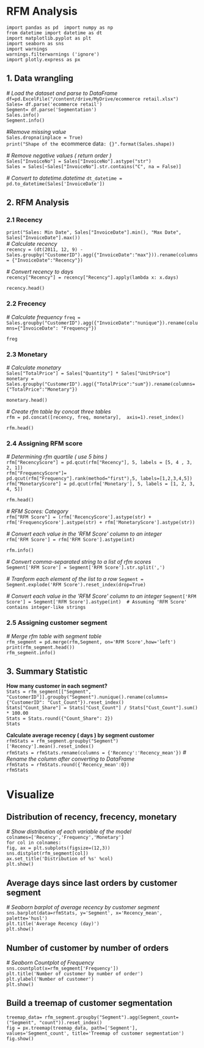 # RFM Analysis
`import pandas as pd  import numpy as np`  
`from datetime import datetime as dt`  
`import matplotlib.pyplot as plt`  
`import seaborn as sns`  
`import warnings`  
`warnings.filterwarnings ('ignore')`  
`import plotly.express as px` 
## 1. Data wrangling
*# Load the dataset and parse to DataFrame*    
`df=pd.ExcelFile("/content/drive/MyDrive/ecommerce retail.xlsx")`  
`Sales= df.parse('ecommerce retail')`  
`Segment= df.parse('Segmentation')`  
`Sales.info()`  
`Segment.info()`

*#Remove missing value*  
`Sales.dropna(inplace = True)`  
`print("Shape of the `ecommerce data`: {}".format(Sales.shape))`  

*# Remove negative values ( return order )*  
`Sales["InvoiceNo"] = Sales["InvoiceNo"].astype("str")`  
`Sales = Sales[~Sales["InvoiceNo"].str.contains("C", na = False)]`  

*# Convert to datetime.datetime*
`dt_datetime = pd.to_datetime(Sales['InvoiceDate'])`

## 2. RFM Analysis
### 2.1 Recency
`print("Sales: Min Date", Sales["InvoiceDate"].min(), "Max Date", Sales["InvoiceDate"].max())`  
*# Calculate recency*  
`recency = (dt(2011, 12, 9) - Sales.groupby("CustomerID").agg({"InvoiceDate":"max"})).rename(columns = {"InvoiceDate":"Recency"})`

*# Convert recency to days*  
`recency["Recency"] = recency["Recency"].apply(lambda x: x.days)`  

`recency.head()`

### 2.2 Frecency
*# Calculate frequency*
`freq = Sales.groupby("CustomerID").agg({"InvoiceDate":"nunique"}).rename(columns={"InvoiceDate": "Frequency"})`

`freg`

### 2.3 Monetary
*# Calculate monetary*  
`Sales["TotalPrice"] = Sales["Quantity"] * Sales["UnitPrice"]`  
`monetary = Sales.groupby("CustomerID").agg({"TotalPrice":"sum"}).rename(columns={"TotalPrice":"Monetary"})`  

`monetary.head()`

*# Create rfm table by concat three tables*  
`rfm = pd.concat([recency, freq, monetary],  axis=1).reset_index()`

`rfm.head()`

### 2.4 Assigning RFM score
*# Determining rfm quartile ( use 5 bins )*  
`rfm["RecencyScore"] = pd.qcut(rfm["Recency"], 5, labels = [5, 4 , 3, 2, 1])`  
`rfm["FrequencyScore"]= pd.qcut(rfm["Frequency"].rank(method="first"),5, labels=[1,2,3,4,5])`  
`rfm["MonetaryScore"] = pd.qcut(rfm['Monetary'], 5, labels = [1, 2, 3, 4, 5])`

`rfm.head()`

*# RFM Scores: Category*  
`rfm["RFM Score"] = (rfm['RecencyScore'].astype(str) +
                     rfm['FrequencyScore'].astype(str) +
                     rfm['MonetaryScore'].astype(str))`
                     
*# Convert each value in the 'RFM Score' column to an integer*  
`rfm['RFM Score'] = rfm['RFM Score'].astype(int)`  

`rfm.info()`

*# Convert comma-separated string to a list of rfm scores*  
`Segment['RFM Score'] = Segment['RFM Score'].str.split(',')`

*# Tranform each element of the list to a row*
`Segment = Segment.explode('RFM Score').reset_index(drop=True)`

*# Convert each value in the 'RFM Score' column to an integer*
`Segment['RFM Score'] = Segment['RFM Score'].astype(int)  # Assuming 'RFM Score' contains integer-like strings`

### 2.5 Assigning customer segment
*# Merge rfm table with segment table*  
`rfm_segment = pd.merge(rfm,Segment, on='RFM Score',how='left')`  
`print(rfm_segment.head())`  
`rfm_segment.info()`
## 3. Summary Statistic
**How many customer in each segment?**  
`Stats = rfm_segment[["Segment", "CustomerID"]].groupby("Segment").nunique().rename(columns={"CustomerID": "Cust_Count"}).reset_index()`  
`Stats["Count_Share"] = Stats["Cust_Count"] / Stats["Cust_Count"].sum() * 100.00`  
`Stats = Stats.round({"Count_Share": 2})`  
`Stats`

**Calculate average recency ( days ) by segment customer**  
`rfmStats = rfm_segment.groupby("Segment")['Recency'].mean().reset_index()`   
`rfmStats = rfmStats.rename(columns = {'Recency':'Recency_mean'})` *# Rename the column after converting to DataFrame*  
`rfmStats = rfmStats.round({'Recency_mean':0})`  
`rfmStats`  
# Visualize
## Distribution of recency, frecency, monetary
*# Show distribution of each variable of the model*  
`colnames=['Recency','Frequency','Monetary']`      
`for col in colnames:`      
    `fig, ax = plt.subplots(figsize=(12,3))`    
    `sns.distplot(rfm_segment[col])`      
    `ax.set_title('Distribution of %s' %col)`      
  `plt.show()`  
## Average days since last orders by customer segment  
*# Seaborn barplot of average recency by customer segment*  
`sns.barplot(data=rfmStats,
            y='Segment',
            x='Recency_mean',
            palette='husl')`  
`plt.title('Average Recency (day)')`  
`plt.show()`
## Number of customer by number of orders   
*# Seaborn Countplot of Frequency*  
`sns.countplot(x=rfm_segment['Frequency'])`  
`plt.title('Number of customer by number of order')`  
`plt.ylabel('Number of customer')`  
`plt.show()`
## Build a treemap of customer segmentation
`treemap_data= rfm_segment.groupby("Segment").agg(Segment_count=("Segment", "count")).reset_index()`  
`fig = px.treemap(treemap_data, path=['Segment'], values='Segment_count', title='Treemap of customer segmentation')`  
`fig.show()`

